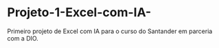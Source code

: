# Projeto-1-Excel-com-IA-
Primeiro projeto de Excel com IA para o curso do Santander em parceria com a DIO.
